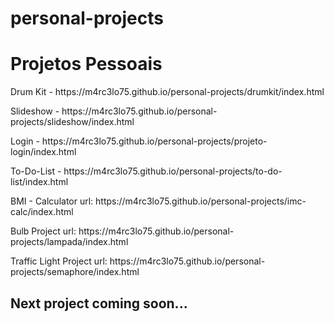 # personal-projects
# Projetos Pessoais 
<div>
  <p>Drum Kit - https://m4rc3lo75.github.io/personal-projects/drumkit/index.html</p>
  <p>Slideshow - https://m4rc3lo75.github.io/personal-projects/slideshow/index.html</p>
  <p>Login - https://m4rc3lo75.github.io/personal-projects/projeto-login/index.html</p>
  <p>To-Do-List - https://m4rc3lo75.github.io/personal-projects/to-do-list/index.html</p>
  <p>BMI - Calculator url: https://m4rc3lo75.github.io/personal-projects/imc-calc/index.html</p>
  <p>Bulb Project url: https://m4rc3lo75.github.io/personal-projects/lampada/index.html</p>
  <p>Traffic Light Project url: https://m4rc3lo75.github.io/personal-projects/semaphore/index.html</p>
</div>
<h2>Next project coming soon...</h2>
